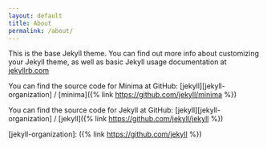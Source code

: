 ```yaml
---
layout: default
title: About
permalink: /about/
---
```


This is the base Jekyll theme. You can find out more info about customizing your Jekyll theme, as well as basic Jekyll usage documentation at [jekyllrb.com](https://jekyllrb.com/)

You can find the source code for Minima at GitHub:
[jekyll][jekyll-organization] /
[minima]({% link https://github.com/jekyll/minima %})

You can find the source code for Jekyll at GitHub:
[jekyll][jekyll-organization] /
[jekyll]({% link https://github.com/jekyll/jekyll %})


[jekyll-organization]: ({% link https://github.com/jekyll %})
